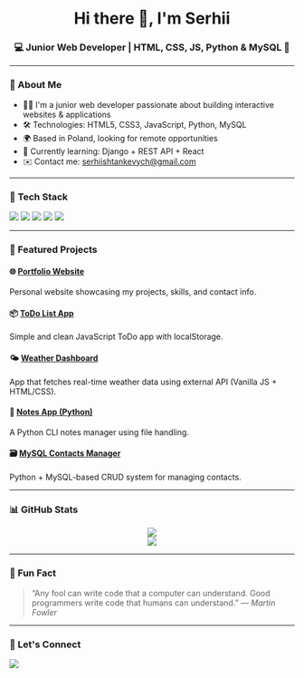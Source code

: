 <!-- profile README.md -->

<h1 align="center">Hi there 👋, I'm Serhii</h1>
<h3 align="center">💻 Junior Web Developer | HTML, CSS, JS, Python & MySQL 💾</h3>

---

### 🚀 About Me
- 👨‍💻 I'm a junior web developer passionate about building interactive websites & applications  
- 🛠️ Technologies: HTML5, CSS3, JavaScript, Python, MySQL  
- 🌍 Based in Poland, looking for remote opportunities  
- 🌱 Currently learning: Django + REST API + React  
- ✉️ Contact me: [serhiishtankevych@gmail.com](mailto:serhiishtankevych@gmail.com)

---

### 🔧 Tech Stack

<p align="left">
  <img src="https://img.shields.io/badge/HTML5-E34F26?style=flat&logo=html5&logoColor=white" />
  <img src="https://img.shields.io/badge/CSS3-1572B6?style=flat&logo=css3&logoColor=white" />
  <img src="https://img.shields.io/badge/JavaScript-F7DF1E?style=flat&logo=javascript&logoColor=black" />
  <img src="https://img.shields.io/badge/Python-3776AB?style=flat&logo=python&logoColor=white" />
  <img src="https://img.shields.io/badge/MySQL-4479A1?style=flat&logo=mysql&logoColor=white" />
</p>

---

### 💼 Featured Projects

#### 🌐 [Portfolio Website](https://github.com/sergeysv1101/portfolio-site)
Personal website showcasing my projects, skills, and contact info.

#### 📦 [ToDo List App](https://github.com/sergeysv1101/todo-app)
Simple and clean JavaScript ToDo app with localStorage.

#### 🌤️ [Weather Dashboard](https://github.com/sergeysv1101/weather-app)
App that fetches real-time weather data using external API (Vanilla JS + HTML/CSS).

#### 🧾 [Notes App (Python)](https://github.com/sergeysv1101/notes-cli)
A Python CLI notes manager using file handling.

#### 🗃️ [MySQL Contacts Manager](https://github.com/sergeysv1101/mysql-contacts)
Python + MySQL-based CRUD system for managing contacts.

---

### 📊 GitHub Stats

<p align="center">
  <img src="https://github-readme-stats.vercel.app/api?username=sergeysv1101&show_icons=true&theme=tokyonight" />
  <br>
  <img src="https://github-readme-stats.vercel.app/api/top-langs/?username=sergeysv1101&layout=compact&theme=tokyonight" />
</p>

---

### 🧠 Fun Fact

> “Any fool can write code that a computer can understand. Good programmers write code that humans can understand.” — *Martin Fowler*

---

### 🔗 Let's Connect

<p>
  <a href="mailto:sergeysv1101@gmail.com"><img src="https://img.shields.io/badge/-Email-D14836?style=flat&logo=gmail&logoColor=white"/></a>
  <!-- Add more links when available: portfolio, LinkedIn, etc -->
</p>
